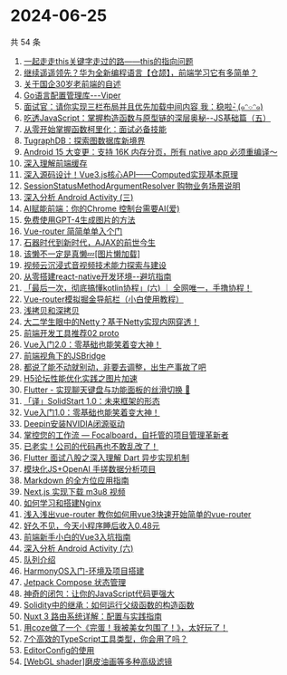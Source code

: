 # 2024-06-25

共 54 条

<!-- BEGIN JUEJIN -->
<!-- 最后更新时间 2024-06-25 09:27:01 +0800 -->
1. [一起走走this关键字走过的路——this的指向问题](https://juejin.cn/post/7377694677275344896)
1. [继续遥遥领先？华为全新编程语言【仓颉】，前端学习它有多简单？](https://juejin.cn/post/7383086531042656297)
1. [关于国企30岁老前端的自述](https://juejin.cn/post/7382890605671186473)
1. [Go语言配置管理库---Viper](https://juejin.cn/post/7379641602618703911)
1. [面试官：请你实现三栏布局并且优先加载中间内容   我：稳啦- ̗̀(๑ᵔ⌔ᵔ๑)](https://juejin.cn/post/7383100103001243658)
1. [吃透JavaScript：掌握构造函数与原型链的深层奥秘--JS基础篇（五）](https://juejin.cn/post/7377647067576336436)
1. [从零开始掌握函数柯里化：面试必备技能](https://juejin.cn/post/7379431978813685772)
1. [TugraphDB：探索图数据库新境界](https://juejin.cn/post/7382394009199624211)
1. [Android 15 大变更：支持 16K 内存分页，所有 native app 必须重编译～](https://juejin.cn/post/7382980041398894627)
1. [深入理解前端缓存](https://juejin.cn/post/7382891974942179354)
1. [深入源码设计！Vue3.js核心API——Computed实现基本原理](https://juejin.cn/post/7383100103000752138)
1. [SessionStatusMethodArgumentResolver  购物业务场景说明](https://juejin.cn/post/7382891974942425114)
1. [深入分析 Android Activity (三)](https://juejin.cn/post/7382891667673006130)
1. [AI赋能前端：你的Chrome 控制台需要AI(爱)](https://juejin.cn/post/7382890605670137897)
1. [免费使用GPT-4生成图片的方法](https://juejin.cn/post/7377635432967274505)
1. [Vue-router 简简单单入个门](https://juejin.cn/post/7382892875112398883)
1. [石器时代到新时代，AJAX的前世今生](https://juejin.cn/post/7382893339182153740)
1. [该懒不一定是真懒💤[图片懒加载]](https://juejin.cn/post/7382891971897770038)
1. [视频云沉浸式音视频技术能力探索与建设](https://juejin.cn/post/7382496190988828712)
1. [从零搭建react-native开发环境--避坑指南](https://juejin.cn/post/7382891974942048282)
1. [「最后一次，彻底搞懂kotlin协程」(六) ｜ 全网唯一，手撸协程！](https://juejin.cn/post/7381349596646604837)
1. [Vue-router模拟掘金导航栏（小白使用教程）](https://juejin.cn/post/7383268946818973711)
1. [浅拷贝和深拷贝](https://juejin.cn/post/7383258697470869554)
1. [大二学生眼中的Netty？基于Netty实现内网穿透！](https://juejin.cn/post/7382892409816596489)
1. [前端开发工具推荐02 proto](https://juejin.cn/post/7382874519314415642)
1. [Vue入门2.0：零基础也能笑着变大神！](https://juejin.cn/post/7382891971897327670)
1. [前端视角下的JSBridge](https://juejin.cn/post/7382892371225362472)
1. [都说了能不动就别动，非要去调整，出生产事故了吧](https://juejin.cn/post/7383258697471328306)
1. [H5论坛性能优化实践之图片加速](https://juejin.cn/post/7382879677931470883)
1. [Flutter - 实现聊天键盘与功能面板的丝滑切换 🍻](https://juejin.cn/post/7383258697470476338)
1. [「译」SolidStart 1.0：未来框架的形态](https://juejin.cn/post/7382893339181662220)
1. [Vue入门1.0：零基础也能笑着变大神！](https://juejin.cn/post/7382891971897311286)
1. [Deepin安装NVIDIA闭源驱动](https://juejin.cn/post/7382893339098398761)
1. [掌控您的工作流 — Focalboard，自托管的项目管理革新者](https://juejin.cn/post/7382892371225591848)
1. [已老实！公司的代码再也不敢乱改了！](https://juejin.cn/post/7383342927508799539)
1. [Flutter 面试八股之深入理解  Dart 异步实现机制](https://juejin.cn/post/7383281753145475099)
1. [模块化JS+OpenAI 手搓数据分析项目](https://juejin.cn/post/7382892409816956937)
1. [Markdown 的全方位应用指南](https://juejin.cn/post/7382891974943326234)
1. [Next.js 实现下载 m3u8 视频](https://juejin.cn/post/7382966707060703268)
1. [如何学习和搭建Nginx](https://juejin.cn/post/7382891971897163830)
1. [浅入浅出vue-router  教你如何用vue3快速开始简单的vue-router](https://juejin.cn/post/7382524261682528297)
1. [好久不见，今天小程序睡后收入0.48元](https://juejin.cn/post/7383652378370687015)
1. [前端新手小白的Vue3入坑指南](https://juejin.cn/post/7382893339181400076)
1. [深入分析 Android Activity (六)](https://juejin.cn/post/7383029698115715123)
1. [队列介绍](https://juejin.cn/post/7382893395783680000)
1. [HarmonyOS入门-环境及项目搭建](https://juejin.cn/post/7382607966023729164)
1. [Jetpack Compose 状态管理](https://juejin.cn/post/7382491990301491235)
1. [神奇的闭包：让你的JavaScript代码更强大](https://juejin.cn/post/7383006856664743955)
1. [Solidity中的继承：如何运行父级函数的构造函数](https://juejin.cn/post/7382892371228917794)
1. [Nuxt 3 路由系统详解：配置与实践指南](https://juejin.cn/post/7382607966024073228)
1. [用coze做了一个《完蛋！我被美女包围了！》，太好玩了！](https://juejin.cn/post/7382892371225100328)
1. [7个高效的TypeScript工具类型，你会用了吗？](https://juejin.cn/post/7382893395784204288)
1. [EditorConfig的使用](https://juejin.cn/post/7382891667672743986)
1. [[WebGL shader]磨皮油画等多种高级滤镜](https://juejin.cn/post/7383086531043033129)
<!-- END JUEJIN -->